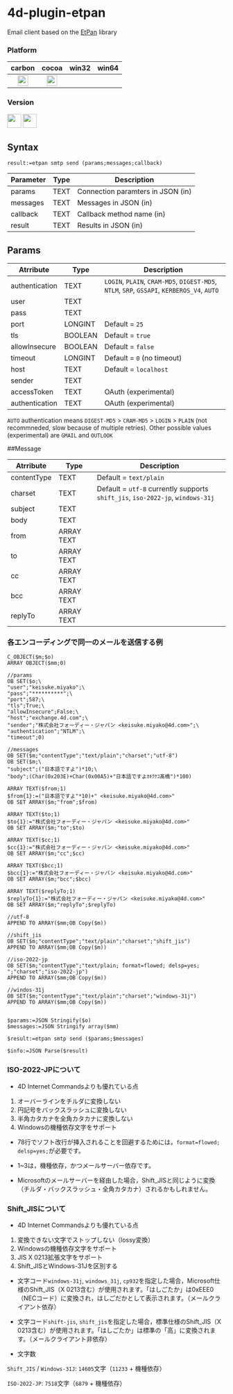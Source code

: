 # 4d-plugin-etpan
Email client based on the [EtPan](http://www.etpan.org/libetpan.html) library

### Platform

| carbon | cocoa | win32 | win64 |
|:------:|:-----:|:---------:|:---------:|
|<img src="https://cloud.githubusercontent.com/assets/1725068/22371562/1b091f0a-e4db-11e6-8458-8653954a7cce.png" width="24" height="24" />|<img src="https://cloud.githubusercontent.com/assets/1725068/22371562/1b091f0a-e4db-11e6-8458-8653954a7cce.png" width="24" height="24" />|||

### Version

<img src="https://cloud.githubusercontent.com/assets/1725068/18940649/21945000-8645-11e6-86ed-4a0f800e5a73.png" width="32" height="32" /> <img src="https://cloud.githubusercontent.com/assets/1725068/18940648/2192ddba-8645-11e6-864d-6d5692d55717.png" width="32" height="32" />

## Syntax

```
result:=etpan smtp send (params;messages;callback)
```

Parameter|Type|Description
------------|------------|----
params|TEXT|Connection paramters in JSON (in)
messages|TEXT|Messages in JSON (in)
callback|TEXT|Callback method name (in)
result|TEXT|Results in JSON (in)

## Params

Atrribute|Type|Description
------------|------------|----
authentication|TEXT|``LOGIN``, ``PLAIN``, ``CRAM-MD5``, ``DIGEST-MD5``, ``NTLM``, ``SRP``, ``GSSAPI``, ``KERBEROS_V4``, ``AUTO``
user|TEXT|
pass|TEXT|
port|LONGINT|Default = ``25``
tls|BOOLEAN|Default = ``true``
allowInsecure|BOOLEAN|Default = ``false``
timeout|LONGINT|Default = ``0`` (no timeout)
host|TEXT|Default = ``localhost``
sender|TEXT|
accessToken|TEXT|OAuth (experimental)
authentication|TEXT|OAuth (experimental)

``AUTO`` authentication means ``DIGEST-MD5`` > ``CRAM-MD5`` > ``LOGIN`` > ``PLAIN`` (not recommneded, slow because of multiple retries). Other possible values (experimental) are ``GMAIL`` and ``OUTLOOK``

##Message

Atrribute|Type|Description
------------|------------|----
contentType|TEXT|Default = ``text/plain``
charset|TEXT|Default = ``utf-8`` currently supports ``shift_jis``, ``iso-2022-jp``, ``windows-31j``
subject|TEXT|
body|TEXT|
from|ARRAY TEXT|
to|ARRAY TEXT|
cc|ARRAY TEXT|
bcc|ARRAY TEXT|
replyTo|ARRAY TEXT|

### 各エンコーディングで同一のメールを送信する例
```
C_OBJECT($m;$o)
ARRAY OBJECT($mm;0)

//params
OB SET($o;\
"user";"keisuke.miyako";\
"pass";"**********";\
"port";587;\
"tls";True;\
"allowInsecure";False;\
"host";"exchange.4d.com";\
"sender";"株式会社フォーディー・ジャパン <keisuke.miyako@4d.com>";\
"authentication";"NTLM";\
"timeout";0)

//messages
OB SET($m;"contentType";"text/plain";"charset";"utf-8")
OB SET($m;\
"subject";("日本語ですよ")*10;\
"body";(Char(0x203E)+Char(0x00A5)+"日本語ですよｶｷｸｹｺ髙橋")*100)

ARRAY TEXT($from;1)
$from{1}:=("日本語ですよ"*10)+" <keisuke.miyako@4d.com>"
OB SET ARRAY($m;"from";$from)

ARRAY TEXT($to;1)
$to{1}:="株式会社フォーディー・ジャパン <keisuke.miyako@4d.com>"
OB SET ARRAY($m;"to";$to)

ARRAY TEXT($cc;1)
$cc{1}:="株式会社フォーディー・ジャパン <keisuke.miyako@4d.com>"
OB SET ARRAY($m;"cc";$cc)

ARRAY TEXT($bcc;1)
$bcc{1}:="株式会社フォーディー・ジャパン <keisuke.miyako@4d.com>"
OB SET ARRAY($m;"bcc";$bcc)

ARRAY TEXT($replyTo;1)
$replyTo{1}:="株式会社フォーディー・ジャパン <keisuke.miyako@4d.com>"
OB SET ARRAY($m;"replyTo";$replyTo)

//utf-8
APPEND TO ARRAY($mm;OB Copy($m))

//shift_jis
OB SET($m;"contentType";"text/plain";"charset";"shift_jis")
APPEND TO ARRAY($mm;OB Copy($m))

//iso-2022-jp
OB SET($m;"contentType";"text/plain; format=flowed; delsp=yes; ";"charset";"iso-2022-jp")
APPEND TO ARRAY($mm;OB Copy($m))

//windos-31j
OB SET($m;"contentType";"text/plain";"charset";"windows-31j")
APPEND TO ARRAY($mm;OB Copy($m))


$params:=JSON Stringify($o)
$messages:=JSON Stringify array($mm)

$result:=etpan smtp send ($params;$messages)

$info:=JSON Parse($result)

```
### ISO-2022-JPについて

* 4D Internet Commandsよりも優れている点

1. オーバーラインをチルダに変換しない
1. 円記号をバックスラッシュに変換しない
1. 半角カタカナを全角カタカナに変換しない
1. Windowsの機種依存文字をサポート

* 78行でソフト改行が挿入されることを回避するためには，``format=flowed; delsp=yes;``が必要です。

* 1~3は，機種依存，かつメールサーバー依存です。

* Microsoftのメールサーバーを経由した場合，Shift_JISと同じように変換（チルダ・バックスラッシュ・全角カタカナ）されるかもしれません。

### Shift_JISについて

* 4D Internet Commandsよりも優れている点

1. 変換できない文字でストップしない（lossy変換）
1. Windowsの機種依存文字をサポート
1. JIS X 0213拡張文字をサポート
1. Shift_JISとWindows-31Jを区別する

* 文字コード``windows-31j``, ``windows_31j``, ``cp932``を指定した場合，Microsoft仕様のShift_JIS（X 0213含む）が使用されます。「はしごたか」は0xEEE0（NECコード）に変換され，はしごだかとして表示されます。（メールクライアント依存）

* 文字コード``shift-jis``, ``shift_jis``を指定した場合，標準仕様のShift_JIS（X 0213含む）が使用されます。「はしごたか」は標準の「高」に変換されます。（メールクライアント非依存）

* 文字数

``Shift_JIS`` / ``Windows-31J``: ``14605``文字（``11233`` + 機種依存）

``ISO-2022-JP``: ``7518``文字（``6879`` + 機種依存）
